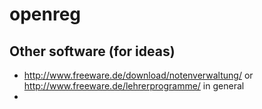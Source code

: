 # openreg

## Other software (for ideas)
- http://www.freeware.de/download/notenverwaltung/ or http://www.freeware.de/lehrerprogramme/ in general
- 

